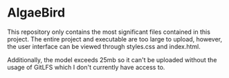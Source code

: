 # AlgaeBird

This repository only contains the most significant files contained in this project. The entire project and executable are too large to upload, however, the user interface can be viewed through styles.css and index.html.

Additionally, the model exceeds 25mb so it can't be uploaded without the usage of GitLFS which I don't currently have access to.
